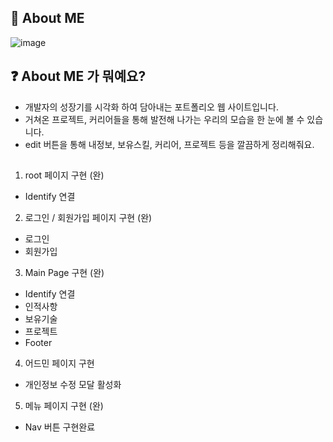 ## 🙌 About  ME

![image](https://user-images.githubusercontent.com/85295433/183232386-adad471f-d772-4439-8d92-7099cd4e7bdf.png)

## ❓ About  ME 가 뭐예요?   
- 개발자의 성장기를 시각화 하여 담아내는 포트폴리오 웹 사이트입니다.
- 거쳐온 프로젝트, 커리어들을 통해 발전해 나가는 우리의 모습을 한 눈에 볼 수 있습니다.
- edit 버튼을 통해 내정보, 보유스킬, 커리어, 프로젝트 등을 깔끔하게 정리해줘요.


##
1. root 페이지 구현 (완)
- Identify 연결

2. 로그인 / 회원가입 페이지 구현 (완)
- 로그인
- 회원가입

3. Main Page 구현 (완)
- Identify 연결
- 인적사항
- 보유기술
- 프로젝트
- Footer

4. 어드민 페이지 구현
- 개인정보 수정 모달 활성화


5. 메뉴 페이지 구현 (완)
- Nav 버튼 구현완료
